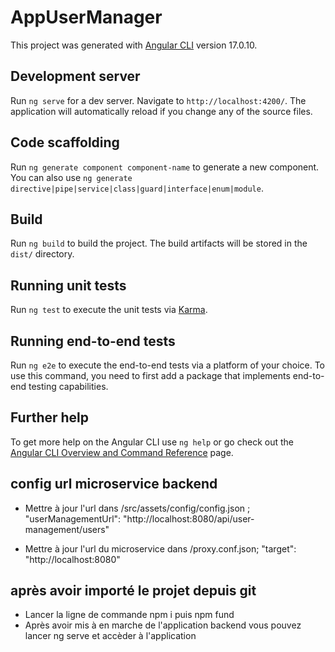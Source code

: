 # AppUserManager

This project was generated with [Angular CLI](https://github.com/angular/angular-cli) version 17.0.10.

## Development server

Run `ng serve` for a dev server. Navigate to `http://localhost:4200/`. The application will automatically reload if you change any of the source files.

## Code scaffolding

Run `ng generate component component-name` to generate a new component. You can also use `ng generate directive|pipe|service|class|guard|interface|enum|module`.

## Build

Run `ng build` to build the project. The build artifacts will be stored in the `dist/` directory.

## Running unit tests

Run `ng test` to execute the unit tests via [Karma](https://karma-runner.github.io).

## Running end-to-end tests

Run `ng e2e` to execute the end-to-end tests via a platform of your choice. To use this command, you need to first add a package that implements end-to-end testing capabilities.

## Further help

To get more help on the Angular CLI use `ng help` or go check out the [Angular CLI Overview and Command Reference](https://angular.io/cli) page.

## config url microservice backend

- Mettre à jour l'url dans /src/assets/config/config.json  ; "userManagementUrl": "http://localhost:8080/api/user-management/users" 

- Mettre à jour l'url du microservice dans  /proxy.conf.json; "target": "http://localhost:8080" 

## après avoir importé le projet depuis git
- Lancer la ligne de commande npm i puis npm fund
- Après avoir mis à en marche de l'application backend vous pouvez lancer ng serve et accèder à l'application 

 
